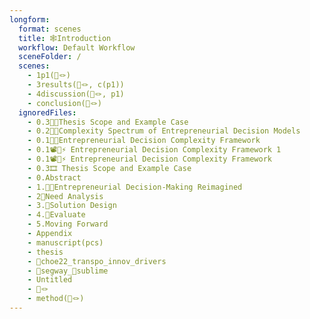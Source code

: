 ```yaml
---
longform:
  format: scenes
  title: 🕸️Introduction
  workflow: Default Workflow
  sceneFolder: /
  scenes:
    - 1p1(📜🪢)
    - 3results(📜🪢, c(p1))
    - 4discussion(📜🪢, p1)
    - conclusion(📜🪢)
  ignoredFiles:
    - 0.3😵‍💫Thesis Scope and Example Case
    - 0.2🏳️‍🌈Complexity Spectrum of Entrepreneurial Decision Models
    - 0.1😵‍💫Entrepreneurial Decision Complexity Framework
    - 0.1📽️🔄⚡ Entrepreneurial Decision Complexity Framework 1
    - 0.1📽️🔄⚡ Entrepreneurial Decision Complexity Framework
    - 0.3🎞️ Thesis Scope and Example Case
    - 0.Abstract
    - 1.🏳️‍🌈Entrepreneurial Decision-Making Reimagined
    - 2💭Need Analysis
    - 3.📐Solution Design
    - 4.💸Evaluate
    - 5.Moving Forward
    - Appendix
    - manuscript(pcs)
    - thesis
    - 📜choe22_transpo_innov_drivers
    - 🛴segway_🗿sublime
    - Untitled
    - 📜🪢
    - method(📜🪢)
---
```

